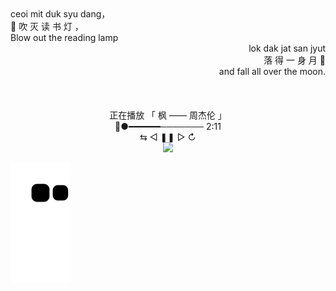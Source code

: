 

<div align="left">
ceoi mit duk syu dang，
<br/>
📕 吹 灭 读 书 灯 ，
<br/>
Blow out the reading lamp
</div>

<div align="right">
lok dak jat san jyut 
<br/>
落 得 一 身 月 🌙
<br/>
and fall all over the moon.
</div>

<br/>
<br/>
<br/>

<div align="center">
 正在播放 「 枫 —— 周杰伦 」
<br/>
🎵●━━━━━━─────── 2:11
<br/>
⇆ ◁ ❚❚ ▷ ↻
</div>

<div id="header" align="center">
  <img src="https://images-1305580547.cos.ap-guangzhou.myqcloud.com/giphy.gif" width="100"/>
</div>

![Snake animation](https://github.com/preethamb97/preethamb97/blob/output/github-contribution-grid-snake.svg)







<!--

<p align="center"> <img src="https://github-readme-stats.vercel.app/api?username=5unnyWind&show_icons=true&theme=gotham" alt="preethamb97" />

**5unnyWind/5unnyWind** is a ✨ _special_ ✨ repository because its `README.md` (this file) appears on your GitHub profile.

Here are some ideas to get you started:

- 🔭 I’m currently working on ...
- 🌱 I’m currently learning ...
- 👯 I’m looking to collaborate on ...
- 🤔 I’m looking for help with ...
- 💬 Ask me about ...
- 📫 How to reach me: ...
- 😄 Pronouns: ...
- ⚡ Fun fact: ...
-->
